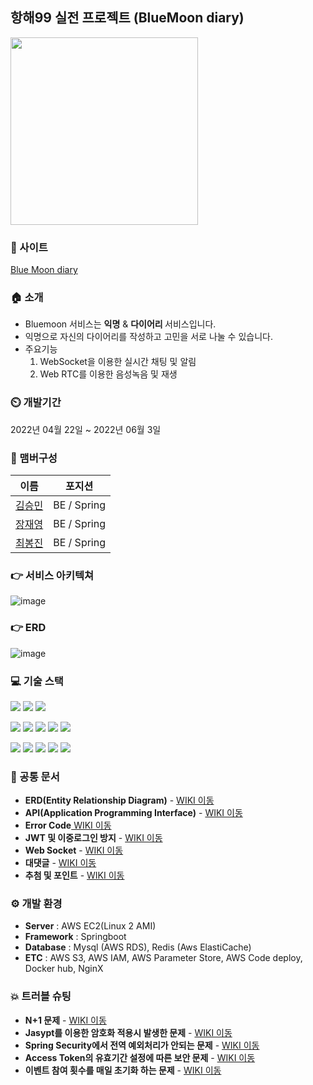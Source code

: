 ## 항해99 실전 프로젝트 (BlueMoon diary)
<img src="https://user-images.githubusercontent.com/79817823/170234163-15484676-6d55-45e3-a156-d9f579106538.jpg" width="300" height="300"/>


### 🔗 사이트
[Blue Moon diary](https://bluemoondiary.com)


### 🏠 소개
- Bluemoon 서비스는 <b>익명</b> & <b>다이어리 </b> 서비스입니다.
- 익명으로 자신의 다이어리를 작성하고 고민을 서로 나눌 수 있습니다.
- 주요기능
  1. WebSocket을 이용한 실시간 채팅 및 알림
  2. Web RTC를 이용한 음성녹음 및 재생


### ⏲️ 개발기간
2022년 04월 22일 ~ 2022년 06월 3일


### 🧙 맴버구성
|  이름  |  포지션  |
| :----: | :-----: |
| [김승민](https://github.com/TodayIsYolo)|BE / Spring|
| [장재영](https://github.com/jaeyoungjang2)|BE / Spring|
| [최봉진](https://github.com/cbjjzzang)|BE / Spring|


### 👉 서비스 아키텍쳐
![image](https://user-images.githubusercontent.com/81352857/170249061-0e995564-d8f1-454c-8273-9dff5fc104e4.png)

### 👉 ERD
![image](https://user-images.githubusercontent.com/47101085/170249038-6053bdbc-516f-457d-901e-ab224eace724.png)

### 💻 기술 스택
<img src="https://img.shields.io/badge/Java-007396?style=flat-square&logo=Java&logoColor=white"/> <img src="https://img.shields.io/badge/Spring Boot-6DB33F?style=flat-square&logo=Spring Boot&logoColor=white"/> <img src="https://img.shields.io/badge/Spring Security-6DB33F?style=flat-square&logo=Spring Security&logoColor=white"/>

<img src="https://img.shields.io/badge/Stomp-010101?style=flat-square&logo=Stomp&logoColor=white"/> <img src="https://img.shields.io/badge/Socket-010101?style=flat-square&logo=Socket.io&logoColor=white"/> <img src="https://img.shields.io/badge/Redis-DC382D?style=flat-square&logo=Redis&logoColor=white"/> <img src="https://img.shields.io/badge/Sourcetree-0052CC?style=flat-square&logo=Sourcetree&logoColor=white"/> <img src="https://img.shields.io/badge/MySQL-4479A1?style=flat-square&logo=MySQL&logoColor=white"/>

<img src="https://img.shields.io/badge/GitHub-181717?style=flat-square&logo=GitHub&logoColor=white"/> <img src="https://img.shields.io/badge/Amazon S3-569A31?style=flat-square&logo=Amazon S3&logoColor=white"/> <img src="https://img.shields.io/badge/Amazon AWS-232F3E?style=flat-square&logo=Amazon AWS&logoColor=white"/> <img src="https://img.shields.io/badge/NGINX-009639?style=flat-square&logo=NGINX&logoColor=white"/> <img src="https://img.shields.io/badge/Docker-2496ED?style=flat-square&logo=Docker&logoColor=white"/>


### 📝 공통 문서
- **ERD(Entity Relationship Diagram)** - <a href="https://github.com/hh99-Final-Project/bluemoonBE/wiki/ERD" > WIKI 이동</a>
- **API(Application Programming Interface)** - <a href="https://github.com/hh99-Final-Project/bluemoonBE/wiki/API" > WIKI 이동</a>
- **Error Code**<a href="https://github.com/hh99-Final-Project/bluemoonBE/wiki/Errorcode" > WIKI 이동</a>
- **JWT 및 이중로그인 방지** - <a href="https://github.com/hh99-Final-Project/bluemoonBE/wiki/JWT-%EB%B0%8F-%EC%9D%B4%EC%A4%91%EB%A1%9C%EA%B7%B8%EC%9D%B8-%EB%B0%A9%EC%A7%80" > WIKI 이동</a>
- **Web Socket** - <a href="https://github.com/hh99-Final-Project/bluemoonBE/wiki/WebSocket%EC%9D%84-%EC%9D%B4%EC%9A%A9%ED%95%9C-%EC%8B%A4%EC%8B%9C%EA%B0%84-%EC%B1%84%ED%8C%85-%EB%B0%8F-%EC%95%8C%EB%A6%BC"> WIKI 이동</a>
- **대댓글** - <a href="https://github.com/hh99-Final-Project/bluemoonBE/wiki/%EB%8C%80%EB%8C%93%EA%B8%80"> WIKI 이동</a>
- **추첨 및 포인트** - <a href="https://github.com/hh99-Final-Project/bluemoonBE/wiki/%EC%B6%94%EC%B2%A8-%EB%B0%8F-%ED%8F%AC%EC%9D%B8%ED%8A%B8"> WIKI 이동</a>


### ⚙️ 개발 환경
- **Server** : AWS EC2(Linux 2 AMI)
- **Framework** : Springboot
- **Database** : Mysql (AWS RDS), Redis (Aws ElastiCache)
- **ETC** : AWS S3, AWS IAM, AWS Parameter Store, AWS Code deploy, Docker hub, NginX


### 💥 트러블 슈팅
- **N+1 문제** - <a href="https://github.com/hh99-Final-Project/bluemoonBE/wiki/N---1-%EB%AC%B8%EC%A0%9C-%ED%95%B4%EA%B2%B0%EC%9D%84-%EC%9C%84%ED%95%9C-@EntityGraph-%EB%8F%84%EC%9E%85"> WIKI 이동</a>
- **Jasypt를 이용한 암호화 적용시 발생한 문제** - <a href="https://github.com/hh99-Final-Project/bluemoonBE/wiki/Jasypt%EB%A5%BC-%EC%9D%B4%EC%9A%A9%ED%95%9C-%EC%A3%BC%EC%9A%94%EC%A0%95%EB%B3%B4-%EC%95%94%ED%98%B8%ED%99%94"> WIKI 이동</a>
- **Spring Security에서 전역 예외처리가 안되는 문제** - <a href="https://github.com/hh99-Final-Project/bluemoonBE/wiki/Spring-security%EC%97%90%EC%84%9C%EC%9D%98-%EC%98%88%EC%99%B8%EC%B2%98%EB%A6%AC"> WIKI 이동</a>
- **Access Token의 유효기간 설정에 따른 보안 문제** - <a href="https://github.com/hh99-Final-Project/bluemoonBE/wiki/%F0%9F%92%A5%ED%8A%B8%EB%9F%AC%EB%B8%94-%EC%8A%88%ED%8C%85-(Refresh-Token)"> WIKI 이동</a>
- **이벤트 참여 횟수를 매일 초기화 하는 문제** - <a href="https://github.com/hh99-Final-Project/bluemoonBE/wiki/%EC%9D%B4%EB%B2%A4%ED%8A%B8-%EC%B0%B8%EC%97%AC-%ED%9A%9F%EC%88%98%EB%A5%BC-%EB%A7%A4%EC%9D%BC-%EC%B4%88%EA%B8%B0%ED%99%94-%ED%95%B4%EC%95%BC-%EB%90%98%EB%8A%94-%EB%AC%B8%EC%A0%9C"> WIKI 이동</a>
